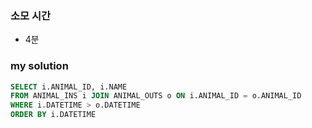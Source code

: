 ### 소모 시간
- 4분

### my solution
```sql
SELECT i.ANIMAL_ID, i.NAME
FROM ANIMAL_INS i JOIN ANIMAL_OUTS o ON i.ANIMAL_ID = o.ANIMAL_ID
WHERE i.DATETIME > o.DATETIME
ORDER BY i.DATETIME
```
